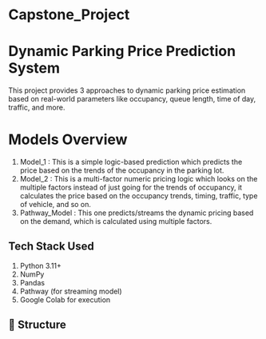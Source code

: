# Capstone_Project

# Dynamic Parking Price Prediction System

This project provides 3 approaches to dynamic parking price estimation based on real-world parameters like occupancy, queue length, time of day, traffic, and more.

# Models Overview

1. Model_1  :  This is a simple logic-based prediction which predicts the price based on the trends of the occupancy in the parking lot.
2. Model_2  :  This is a multi-factor numeric pricing logic which looks on the multiple factors instead of just going for the trends of occupancy, it calculates the price based on the occupancy trends, timing, traffic, type of vehicle, and so on.
3. Pathway_Model  :  This one predicts/streams the dynamic pricing based on the demand, which is calculated using multiple factors.

## Tech Stack Used

1. Python 3.11+
2. NumPy
3. Pandas
4. Pathway (for streaming model)
5. Google Colab for execution

## 📁 Structure
